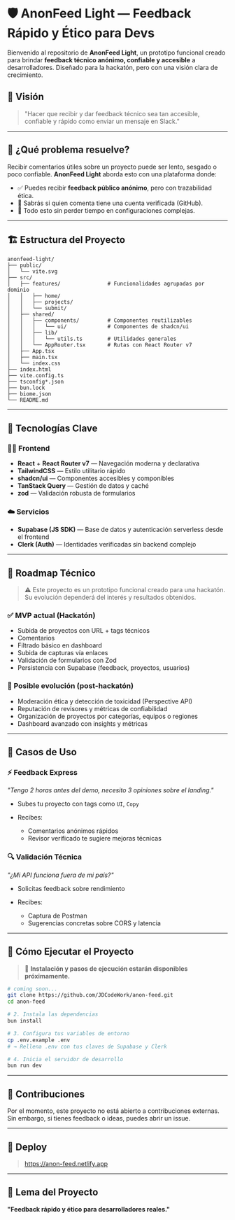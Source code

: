 # 🛡️ AnonFeed Light — Feedback Rápido y Ético para Devs

Bienvenido al repositorio de **AnonFeed Light**, un prototipo funcional creado para brindar **feedback técnico anónimo, confiable y accesible** a desarrolladores. Diseñado para la hackatón, pero con una visión clara de crecimiento.

## 🌟 Visión

> "Hacer que recibir y dar feedback técnico sea tan accesible, confiable y rápido como enviar un mensaje en Slack."

---

## 🧩 ¿Qué problema resuelve?

Recibir comentarios útiles sobre un proyecto puede ser lento, sesgado o poco confiable. **AnonFeed Light** aborda esto con una plataforma donde:

* ✅ Puedes recibir **feedback público anónimo**, pero con trazabilidad ética.
* 🧠 Sabrás si quien comenta tiene una cuenta verificada (GitHub).
* 🚀 Todo esto sin perder tiempo en configuraciones complejas.

---

## 🏗️ Estructura del Proyecto

```
anonfeed-light/
├── public/
│   └── vite.svg
├── src/
│   ├── features/               # Funcionalidades agrupadas por dominio
│   │   ├── home/
│   │   ├── projects/
│   │   └── submit/
│   ├── shared/
│   │   ├── components/         # Componentes reutilizables
│   │   │   └── ui/             # Componentes de shadcn/ui
│   │   ├── lib/
│   │   │   └── utils.ts        # Utilidades generales
│   │   └── AppRouter.tsx       # Rutas con React Router v7
│   ├── App.tsx
│   ├── main.tsx
│   └── index.css
├── index.html
├── vite.config.ts
├── tsconfig*.json
├── bun.lock
├── biome.json
└── README.md
```

---

## 🚀 Tecnologías Clave

### 🧑‍💻 Frontend

* **React** + **React Router v7** — Navegación moderna y declarativa
* **TailwindCSS** — Estilo utilitario rápido
* **shadcn/ui** — Componentes accesibles y componibles
* **TanStack Query** — Gestión de datos y caché
* **zod** — Validación robusta de formularios

### ☁️ Servicios

* **Supabase (JS SDK)** — Base de datos y autenticación serverless desde el frontend
* **Clerk (Auth)** — Identidades verificadas sin backend complejo

---

## 📌 Roadmap Técnico

> ⚠️ Este proyecto es un prototipo funcional creado para una hackatón. Su evolución dependerá del interés y resultados obtenidos.

### ✅ MVP actual (Hackatón)

* Subida de proyectos con URL + tags técnicos
* Comentarios 
* Filtrado básico en dashboard
* Subida de capturas vía enlaces
* Validación de formularios con Zod
* Persistencia con Supabase (feedback, proyectos, usuarios)

### 🧪 Posible evolución (post-hackatón)

* Moderación ética y detección de toxicidad (Perspective API)
* Reputación de revisores y métricas de confiabilidad
* Organización de proyectos por categorías, equipos o regiones
* Dashboard avanzado con insights y métricas

---

## 🎯 Casos de Uso

### ⚡ Feedback Express

*"Tengo 2 horas antes del demo, necesito 3 opiniones sobre el landing."*

* Subes tu proyecto con tags como `UI`, `Copy`
* Recibes:

  * Comentarios anónimos rápidos
  * Revisor verificado te sugiere mejoras técnicas

### 🔍 Validación Técnica

*"¿Mi API funciona fuera de mi país?"*

* Solicitas feedback sobre rendimiento
* Recibes:

  * Captura de Postman
  * Sugerencias concretas sobre CORS y latencia

---

## 🧪 Cómo Ejecutar el Proyecto

> 🔧 **Instalación y pasos de ejecución estarán disponibles próximamente.**

```bash
# coming soon...
git clone https://github.com/JDCodeWork/anon-feed.git
cd anon-feed

# 2. Instala las dependencias
bun install

# 3. Configura tus variables de entorno
cp .env.example .env
# → Rellena .env con tus claves de Supabase y Clerk

# 4. Inicia el servidor de desarrollo
bun run dev
```

---

## 🤝 Contribuciones

Por el momento, este proyecto no está abierto a contribuciones externas. Sin embargo, si tienes feedback o ideas, puedes abrir un issue.

---

## 🔗 Deploy

> https://anon-feed.netlify.app

---

## 🧠 Lema del Proyecto

**"Feedback rápido y ético para desarrolladores reales."**